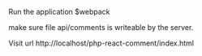 Run the application
$webpack

make sure file api/comments is writeable by the server.

Visit url http://localhost/php-react-comment/index.html
